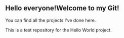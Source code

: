 ## Hello everyone!Welcome to my Git!

You can find all the projects I've done here.

This is a test repository for the Hello World project.


